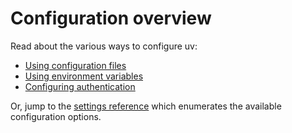 # Configuration overview

Read about the various ways to configure uv:

- [Using configuration files](./files.md)
- [Using environment variables](./environment.md)
- [Configuring authentication](./authentication.md)

<!-- TODO(zanieb): Move generated settings reference to correct section -->

Or, jump to the [settings reference](../settings.md) which enumerates the available configuration options.
